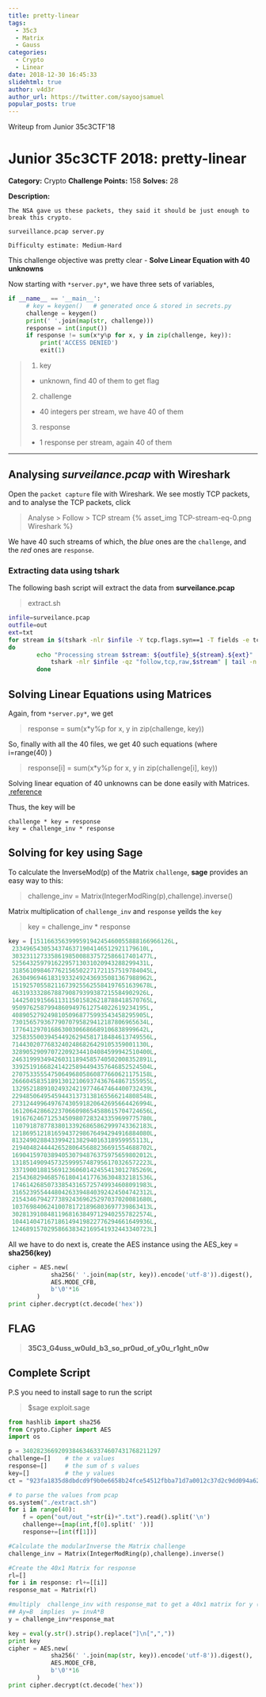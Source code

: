 ```yaml
---
title: pretty-linear
tags: 
  - 35c3
  - Matrix
  - Gauss
categories:
  - Crypto
  - Linear
date: 2018-12-30 16:45:33
slidehtml: true
author: v4d3r
author_url: https://twitter.com/sayoojsamuel
popular_posts: true
---
```

Writeup from Junior 35c3CTF'18
# Junior 35c3CTF 2018: pretty-linear

**Category:** Crypto
**Challenge Points:** 158 
**Solves:** 28

**Description:**
```
The NSA gave us these packets, they said it should be just enough to break this crypto.

surveillance.pcap server.py

Difficulty estimate: Medium-Hard
```
<!--more-->

This challenge objective was pretty clear - **Solve Linear Equation with 40 unknowns**

Now starting with  `*server.py*`, we have three sets of variables, 
```python
if __name__ == '__main__':
     # key = keygen()   # generated once & stored in secrets.py
     challenge = keygen()
     print(' '.join(map(str, challenge)))
     response = int(input())
     if response != sum(x*y%p for x, y in zip(challenge, key)):
         print('ACCESS DENIED')
         exit(1)
```

>1. key
>- unknown, find 40 of them to get flag
>2. challenge
>- 40 integers per stream, we have 40 of them
>3. response
>- 1 response per stream, again 40 of them

----------
## Analysing *surveilance.pcap* with Wireshark
Open the `packet capture` file with Wireshark. We see mostly TCP packets, and to analyse the TCP packets, click 
>Analyse > Follow > TCP stream
{% asset_img TCP-stream-eq-0.png Wireshark %}

We have 40 such streams of which, the *blue* ones are the `challenge`, and the *red* ones are `response`.

### Extracting data using tshark
The following bash script will extract the data from **surveilance.pcap**
>extract.sh
```bash
infile=surveilance.pcap
outfile=out
ext=txt
for stream in $(tshark -nlr $infile -Y tcp.flags.syn==1 -T fields -e tcp.stream | sort -n | uniq | sed 's/\r//')
do
        echo "Processing stream $stream: ${outfile}_${stream}.${ext}"
            tshark -nlr $infile -qz "follow,tcp,raw,$stream" | tail -n +7 | sed 's/^\s\+//g' | xxd -r -p > ${outfile}_${stream}.${ext}
        done
```

## Solving Linear Equations using Matrices 
Again, from `*server.py*`, we get
> response = sum(x*y%p for x, y in zip(challenge, key))

So, finally with all the 40 files, we get 40 such equations (where i=range(40) )
> response[i] = sum(x*y%p for x, y in zip(challenge[i], key))

Solving linear equation of 40 unknowns can be done easily with Matrices.
[,reference](https://www.mathsisfun.com/algebra/systems-linear-equations-matrices.html)

Thus, the key will be 
```sage
challenge * key = response
key = challenge_inv * response 
```

## Solving for key using Sage
To calculate the InverseMod(p) of the Matrix `challenge`, **sage** provides an easy way to this:
>challenge_inv = Matrix(IntegerModRing(p),challenge).inverse()

Matrix multiplication of `challenge_inv` and `response` yeilds the `key`
> key = challenge_inv * response

```python
key = [151166356399959194245460055888166966126L,
 23349654305343746371904146512921179610L,
 303231127335861985008837572586617401477L,
 52564325979162295713031020943288299431L,
 318561098467762156502271721157519784045L,
 263049694618319332492436935081367988962L,
 151925705582116739255625584197651639678L,
 46319333286788790879399387215584902926L,
 144250191566113115015826218788418570765L,
 95097625879948609497612754022619234195L,
 40890527924981050968775993543458295905L,
 73015657936779070795829412187806965634L,
 17764129701686300306686689106838999642L,
 325835500394544926294581718484613749556L,
 71443020776832402486826429105359001130L,
 328905290970722092344104084599942510400L,
 246319993494260311894585740502008352891L,
 339251916682414225894494357646852524504L,
 270753355547506496805860877660621175158L,
 266604583518913012106937436764867155955L,
 132952188910249324219774647464400732439L,
 229485064954594431373138165566214808548L,
 273124499649767430591820642695664426994L,
 161206428662237066098654588615704724656L,
 191676246712534509807283243359699775780L,
 110791878778380133926865862999743362183L,
 121869512181659437298676494294916884080L,
 81324902884339942138294016318959955113L,
 219404824444265280645688236691554688702L,
 169041597038940530794876375975659802012L,
 131851490945732599957487956170326572223L,
 337190018815691236060142455413012785269L,
 215436829468576180414177636304832181536L,
 174614268507338543165725749934608091983L,
 316523955444804263394840392424504742312L,
 215434679427738924369625297037020081680L,
 103769840624100781721896803697739863413L,
 302813910848119681638497129402557822574L,
 104414047167186149419822776294661649936L,
 124689157029586638342169541932443340723L]
 ```

All we have to do next is, create the AES instance using the AES_key = **sha256(key)** 
```python
cipher = AES.new(
            sha256(' '.join(map(str, key)).encode('utf-8')).digest(),
            AES.MODE_CFB,
            b'\0'*16
        )
print cipher.decrypt(ct.decode('hex'))
```

## FLAG
>**35C3_G4uss_w0uld_b3_so_pr0ud_of_y0u_r1ght_n0w** 

## Complete Script
P.S you need to install sage to run the script 
>$sage exploit.sage

```python
from hashlib import sha256
from Crypto.Cipher import AES
import os

p = 340282366920938463463374607431768211297
challenge=[]    # the x values
response=[]     # the sum of s values
key=[]          # the y values
ct = "923fa1835d8dbdcd9f9b0e6658b24fce54512fbba71d7a0012c37d2c9dd094a6278593d8d9f7a4aa9fecb66042"

# to parse the values from pcap
os.system("./extract.sh") 
for i in range(40):
    f = open("out/out_"+str(i)+".txt").read().split('\n')
    challenge+=[map(int,f[0].split(' '))]
    response+=[int(f[1])]

#Calculate the modularInverse the Matrix challenge
challenge_inv = Matrix(IntegerModRing(p),challenge).inverse()

#Create the 40x1 Matrix for response
rl=[]
for i in response: rl+=[[i]]
response_mat = Matrix(rl)

#multiply  challenge_inv with response_mat to get a 40x1 matrix for y (key)
## Ay=B  implies  y= invA*B
y = challenge_inv*response_mat

key = eval(y.str().strip().replace("]\n[",","))
print key
cipher = AES.new(
            sha256(' '.join(map(str, key)).encode('utf-8')).digest(),
            AES.MODE_CFB,
            b'\0'*16
        )
print cipher.decrypt(ct.decode('hex'))
```
